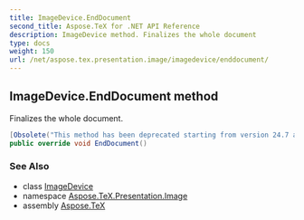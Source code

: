 ```yaml
---
title: ImageDevice.EndDocument
second_title: Aspose.TeX for .NET API Reference
description: ImageDevice method. Finalizes the whole document
type: docs
weight: 150
url: /net/aspose.tex.presentation.image/imagedevice/enddocument/
---
```

## ImageDevice.EndDocument method

Finalizes the whole document.

```csharp
[Obsolete("This method has been deprecated starting from version 24.7 and will be hidden in version 24.10.")]
public override void EndDocument()
```

### See Also

* class [ImageDevice](../)
* namespace [Aspose.TeX.Presentation.Image](../../imagedevice/)
* assembly [Aspose.TeX](../../../)


